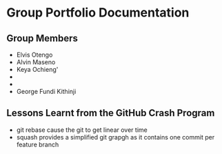 # Group Portfolio Documentation

## Group Members

- Elvis Otengo
- Alvin Maseno
- Keya Ochieng'
- 
- 
- George Fundi Kithinji


## Lessons Learnt from the GitHub Crash Program
- git rebase cause the git to get linear over time
- squash provides a simplified git grapgh as it contains one commit per feature branch
